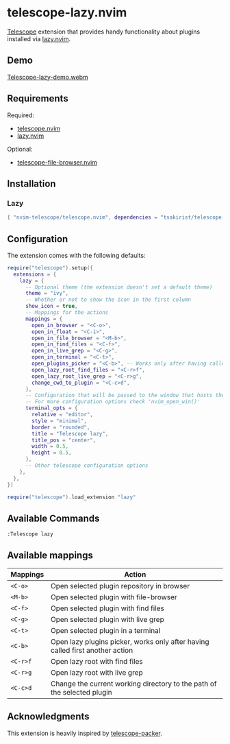 # telescope-lazy.nvim

[Telescope](https://github.com/nvim-telescope/telescope.nvim) extension that
provides handy functionality about plugins installed via
[lazy.nvim](https://github.com/folke/lazy.nvim).

## Demo

[Telescope-lazy-demo.webm](https://github.com/tsakirist/telescope-lazy.nvim/assets/20475201/d5f2a772-b45d-422f-b566-1d92359f7dba)

## Requirements

Required:

- [telescope.nvim](https://github.com/nvim-telescope/telescope.nvim)
- [lazy.nvim](https://github.com/folke/lazy.nvim)

Optional:

- [telescope-file-browser.nvim](https://github.com/nvim-telescope/telescope-file-browser.nvim)

## Installation

### Lazy

```lua
{ "nvim-telescope/telescope.nvim", dependencies = "tsakirist/telescope-lazy.nvim" }
```

## Configuration

The extension comes with the following defaults:

```lua
require("telescope").setup({
  extensions = {
    lazy = {
      -- Optional theme (the extension doesn't set a default theme)
      theme = "ivy",
      -- Whether or not to show the icon in the first column
      show_icon = true,
      -- Mappings for the actions
      mappings = {
        open_in_browser = "<C-o>",
        open_in_float = "<C-i>",
        open_in_file_browser = "<M-b>",
        open_in_find_files = "<C-f>",
        open_in_live_grep = "<C-g>",
        open_in_terminal = "<C-t>",
        open_plugins_picker = "<C-b>", -- Works only after having called first another action
        open_lazy_root_find_files = "<C-r>f",
        open_lazy_root_live_grep = "<C-r>g",
        change_cwd_to_plugin = "<C-c>d",
      },
      -- Configuration that will be passed to the window that hosts the terminal
      -- For more configuration options check 'nvim_open_win()'
      terminal_opts = {
        relative = "editor",
        style = "minimal",
        border = "rounded",
        title = "Telescope lazy",
        title_pos = "center",
        width = 0.5,
        height = 0.5,
      },
      -- Other telescope configuration options
    },
  },
})

require("telescope").load_extension "lazy"
```

## Available Commands

`:Telescope lazy`

## Available mappings

| Mappings | Action                                                                        |
| -------- | ----------------------------------------------------------------------------- |
| `<C-o>`  | Open selected plugin repository in browser                                    |
| `<M-b>`  | Open selected plugin with file-browser                                        |
| `<C-f>`  | Open selected plugin with find files                                          |
| `<C-g>`  | Open selected plugin with live grep                                           |
| `<C-t>`  | Open selected plugin in a terminal                                            |
| `<C-b>`  | Open lazy plugins picker, works only after having called first another action |
| `<C-r>f` | Open lazy root with find files                                                |
| `<C-r>g` | Open lazy root with live grep                                                 |
| `<C-c>d` | Change the current working directory to the path of the selected plugin       |

## Acknowledgments

This extension is heavily inspired by
[telescope-packer](https://github.com/nvim-telescope/telescope-packer.nvim).
